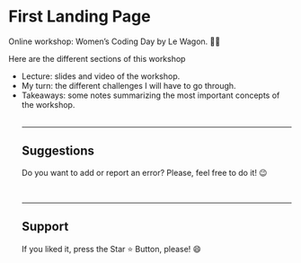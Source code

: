 # First Landing Page
Online workshop: Women’s Coding Day by Le Wagon. 👩‍💻

<p> Here are the different sections of this workshop </p>

<ul>

<li>Lecture: slides and video of the workshop. </li>
<li>My turn: the different challenges I will have to go through. </li>
<li>Takeaways: some notes summarizing the most important concepts of the workshop.</li>

<br>
<hr>
<h2> Suggestions </h2>
<p> Do you want to add or report an error? Please, feel free to do it! 😉 </p>

<br>
<hr>
<h2> Support </h2>
<p> If you liked it, press the Star ⭐ Button, please! 😄 </p>
